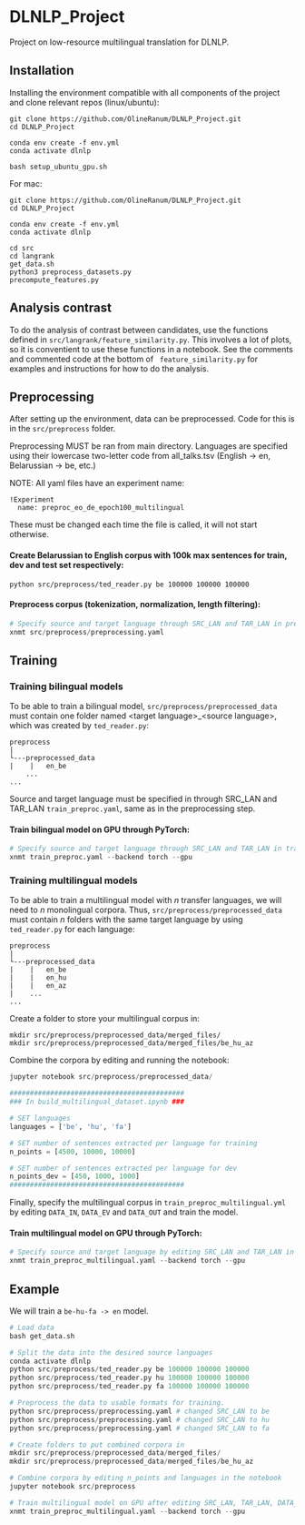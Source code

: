 # DLNLP_Project
Project on low-resource multilingual translation for DLNLP.

## Installation

Installing the environment compatible with all components of the project and clone relevant repos (linux/ubuntu):

``` Installing and configuring repo
git clone https://github.com/OlineRanum/DLNLP_Project.git
cd DLNLP_Project

conda env create -f env.yml
conda activate dlnlp

bash setup_ubuntu_gpu.sh
```

For mac:
```
git clone https://github.com/OlineRanum/DLNLP_Project.git
cd DLNLP_Project

conda env create -f env.yml
conda activate dlnlp

cd src
cd langrank
get_data.sh
python3 preprocess_datasets.py
precompute_features.py
```

## Analysis contrast 
To do the analysis of contrast between candidates, use the functions defined in ```src/langrank/feature_similarity.py```. This involves a lot of plots, so it is conventient to use these functions in a notebook. See the comments and commented code at the bottom of ``` feature_similarity.py``` for examples and instructions for how to do the analysis. 

## Preprocessing

After setting up the environment, data can be preprocessed. Code for this is in the ```src/preprocess``` folder. 

Preprocessing MUST be ran from main directory. Languages are specified using their lowercase two-letter code from all_talks.tsv (English -> en, Belarussian -> be, etc.) 

NOTE: All yaml files have an experiment name:
```
!Experiment
  name: preproc_eo_de_epoch100_multilingual
``` 
These must be changed each time the file is called, it will not start otherwise.

#### **Create Belarussian to English corpus with 100k max sentences for train, dev and test set respectively:**
``` 
python src/preprocess/ted_reader.py be 100000 100000 100000
```

#### **Preprocess corpus (tokenization, normalization, length filtering):**
```py
# Specify source and target language through SRC_LAN and TAR_LAN in preprocessing.yaml
xnmt src/preprocess/preprocessing.yaml
```

## Training

### Training bilingual models
To be able to train a bilingual model, ```src/preprocess/preprocessed_data``` must contain one folder named \<target language>_<source language\>, which was created by ```ted_reader.py```:

```
preprocess
|
└---preprocessed_data
|    |   en_be
    ...
...
```

Source and target language must be specified in through SRC_LAN and TAR_LAN ```train_preproc.yaml```, same as in the preprocessing step.

#### **Train bilingual model on GPU through PyTorch**:
```py
# Specify source and target language through SRC_LAN and TAR_LAN in train_preproc.yaml
xnmt train_preproc.yaml --backend torch --gpu
```

### Training multilingual models
To be able to train a multilingual model with $n$ transfer languages, we will need to $n$ monolingual corpora. Thus, ```src/preprocess/preprocessed_data``` must contain $n$ folders with the same target language by using ```ted_reader.py``` for each language:

```
preprocess
|
└---preprocessed_data
|    |   en_be
|    |   en_hu
|    |   en_az
|    ...
...
```
Create a folder to store your multilingual corpus in:
```
mkdir src/preprocess/preprocessed_data/merged_files/
mkdir src/preprocess/preprocessed_data/merged_files/be_hu_az
```

Combine the corpora by editing and running the notebook:
```py
jupyter notebook src/preprocess/preprocessed_data/
```

```py
###########################################
### In build_multilingual_dataset.ipynb ###

# SET languages
languages = ['be', 'hu', 'fa']

# SET number of sentences extracted per language for training
n_points = [4500, 10000, 10000]

# SET number of sentences extracted per language for dev
n_points_dev = [450, 1000, 1000]
###########################################

```

Finally, specify the multilingual corpus in ```train_preproc_multilingual.yml``` by editing ```DATA_IN```, ```DATA_EV``` and ```DATA_OUT``` and train the model.

#### **Train multilingual model on GPU through PyTorch**:
```py
# Specify source and target language by editing SRC_LAN and TAR_LAN in this file. Also specify which corpus to use by editing DATA_IN, DATA_EV and where to save it by editing DATA_OUT.
xnmt train_preproc_multilingual.yaml --backend torch --gpu
```

## Example
We will train a ```be-hu-fa -> en``` model.

```py
# Load data 
bash get_data.sh

# Split the data into the desired source languages
conda activate dlnlp
python src/preprocess/ted_reader.py be 100000 100000 100000
python src/preprocess/ted_reader.py hu 100000 100000 100000
python src/preprocess/ted_reader.py fa 100000 100000 100000

# Preprocess the data to usable formats for training.
python src/preprocess/preprocessing.yaml # changed SRC_LAN to be
python src/preprocess/preprocessing.yaml # changed SRC_LAN to hu
python src/preprocess/preprocessing.yaml # changed SRC_LAN to fa

# Create folders to put combined corpora in
mkdir src/preprocess/preprocessed_data/merged_files/
mkdir src/preprocess/preprocessed_data/merged_files/be_hu_az

# Combine corpora by editing n_points and languages in the notebook
jupyter notebook src/preprocess

# Train multilingual model on GPU after editing SRC_LAN, TAR_LAN, DATA_IN, DATA_EV, and DATA_OUT
xnmt train_preproc_multilingual.yaml --backend torch --gpu
```
